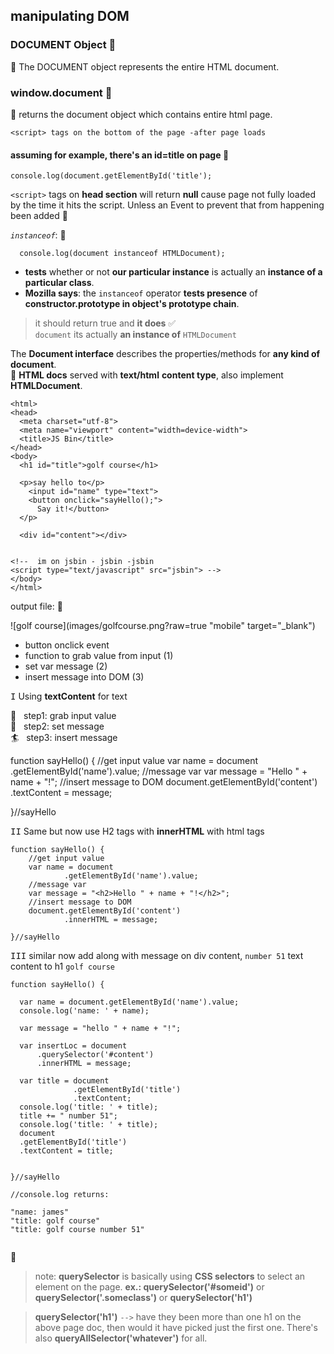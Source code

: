 ## manipulating DOM

### DOCUMENT Object :page_facing_up:
:full_moon_with_face: The DOCUMENT object represents the entire HTML document.

### window.document :page_facing_up:
:full_moon_with_face: returns the document object which contains entire html page.

````
<script> tags on the bottom of the page -after page loads
````
 
#### assuming for example, there's an id=title on page :vertical_traffic_light:

```
console.log(document.getElementById('title');
```


`<script>` tags on **head section** will return **null**
 cause page not fully loaded by the time it hits 
 the script. Unless an Event to prevent that from happening been added :round_pushpin:
 
 _`instanceof`_:  :barber:

````
  console.log(document instanceof HTMLDocument);
````  

- **tests** whether or not **our particular instance** is actually
   an **instance of a particular class**.
-  **Mozilla says**: the `instanceof` operator **tests presence**
  of **constructor.prototype in object's prototype chain**.


> it should return true and **it does** :white_check_mark:   
  `document` its actually **an instance of** `HTMLDocument`
 
The **Document interface** describes the properties/methods
  for **any kind of document**.         
:round_pushpin: **HTML docs** served with **text/html**
**content type**, also implement **HTMLDocument**.
  
````
<html>
<head>
  <meta charset="utf-8">
  <meta name="viewport" content="width=device-width">
  <title>JS Bin</title>
</head>
<body>
  <h1 id="title">golf course</h1>

  <p>say hello to</p>
    <input id="name" type="text">
    <button onclick="sayHello();">
      Say it!</button>
  </p>
  
  <div id="content"></div>
  
  
<!--  im on jsbin - jsbin -jsbin
<script type="text/javascript" src="jsbin"> -->
</body>
</html>

````

output file:  :round_pushpin:


![golf course](images/golfcourse.png?raw=true "mobile" target="_blank")

- button onclick event
- function to grab value from input (1)
- set var message (2)
- insert message into DOM (3)

<kbd>I</kbd>  Using **textContent**  for text  
    
  :ram: &nbsp; step1: grab input value  
  :bicyclist: &nbsp; step2: set message   
  :surfer: &nbsp; step3: insert message  

function sayHello() {
    //get input value
    var name = document
            .getElementById('name').value;
    //message var
    var message = "Hello " + name + "!";
    //insert message to DOM
    document.getElementById('content')
            .textContent = message;

}//sayHello


    
<kbd>II</kbd>
Same but now use H2 tags with **innerHTML** with html tags

````
function sayHello() {
    //get input value
    var name = document
            .getElementById('name').value;
    //message var
    var message = "<h2>Hello " + name + "!</h2>";
    //insert message to DOM
    document.getElementById('content')
            .innerHTML = message;

}//sayHello

````

<kbd>III</kbd>
similar now add along with message on div content,
`number 51` text content to h1 `golf course`

````
function sayHello() {
  
  var name = document.getElementById('name').value;
  console.log('name: ' + name);
  
  var message = "hello " + name + "!";
  
  var insertLoc = document
      .querySelector('#content')
      .innerHTML = message;
  
  var title = document
              .getElementById('title')
              .textContent;
  console.log('title: ' + title);
  title += " number 51";
  console.log('title: ' + title);
  document
  .getElementById('title')
  .textContent = title;
  
  
}//sayHello

//console.log returns:
 
"name: james"
"title: golf course"
"title: golf course number 51"


````
:full_moon_with_face:
> note: **querySelector** is basically using **CSS selectors**
to select an element on the page. **ex.: querySelector('#someid')**
or **querySelector('.someclass')** or **querySelector('h1')**

>**querySelector('h1')** `-->` have they been more than one h1 on the
above page doc, then would it have picked just the first one. 
There's also **queryAllSelector('whatever')** for all.

